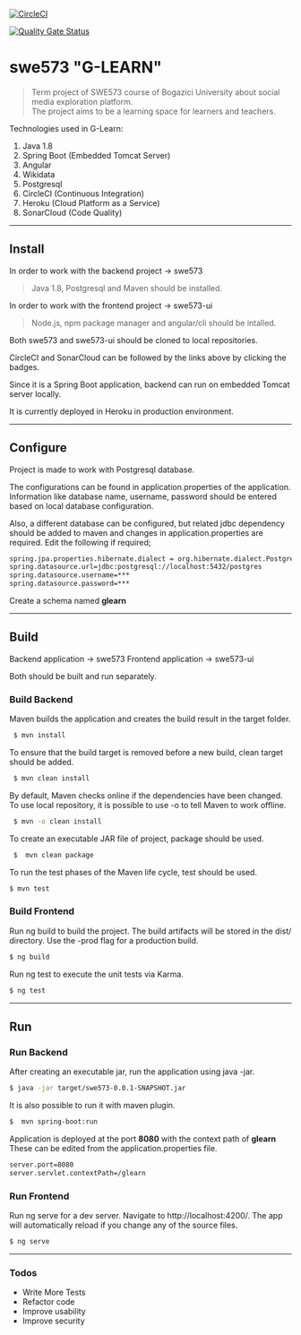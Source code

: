 [![CircleCI](https://circleci.com/gh/gulsahcoskun/swe573/tree/master.svg?style=svg)](https://circleci.com/gh/gulsahcoskun/swe573/tree/master)

[![Quality Gate Status](https://sonarcloud.io/api/project_badges/measure?project=gulsahcoskun_swe573&metric=alert_status)](https://sonarcloud.io/dashboard?id=gulsahcoskun_swe573)

# swe573  "G-LEARN" 
>Term project of SWE573 course of Bogazici University about social media exploration platform.  
The project aims to be a learning space for learners and teachers.

Technologies used in G-Learn:
1. Java 1.8
2. Spring Boot (Embedded Tomcat Server)
3. Angular
4. Wikidata
5. Postgresql
6. CircleCI (Continuous Integration)
7. Heroku (Cloud Platform as a Service)
8. SonarCloud (Code Quality)

--------------------------------

## Install

In order to work with the backend project -> swe573
> Java 1.8, Postgresql and  Maven should be installed.  

In order to work with the frontend project -> swe573-ui 
> Node.js, npm package manager and angular/cli should be intalled.  

Both swe573 and swe573-ui should be cloned to local repositories.  

CircleCI and  SonarCloud can be followed by the links above by clicking the badges. 

Since it is a Spring Boot application, backend can run on embedded Tomcat server locally.  

It is currently deployed in Heroku in production environment.

-------------------------------------------

## Configure

Project is made to work with Postgresql database. 

The configurations can be found in application.properties of the application. Information like database name, username, password should be entered based on local database configuration.  

Also, a different database can be configured, but related jdbc dependency should be added to maven and changes in application.properties are required.  Edit the following if required;

```sh
spring.jpa.properties.hibernate.dialect = org.hibernate.dialect.PostgreSQLDialect
spring.datasource.url=jdbc:postgresql://localhost:5432/postgres
spring.datasource.username=***
spring.datasource.password=***
```

Create a schema named **glearn**

-----------------------------
## Build

Backend application -> swe573
Frontend application -> swe573-ui

Both should be built and run separately.

### Build Backend

Maven builds the application and creates the build result in the target folder.
```sh
 $ mvn install
```
To ensure that the build target is removed before a new build, clean target should be added.
```sh
 $ mvn clean install
```

By default, Maven checks online if the dependencies have been changed. To use local repository, it is possible to use -o to tell Maven to work offline.

```sh
 $ mvn -o clean install
```
To create an executable JAR file  of project, package should be used.
```sh
 $  mvn clean package
```
 
To run the test phases of the Maven life cycle, test should be used.
 ```sh
 $ mvn test
```

### Build Frontend
Run ng build to build the project. The build artifacts will be stored in the dist/ directory. Use the -prod flag for a production build.
```sh
$ ng build
```
Run ng test to execute the unit tests via Karma.
```sh
$ ng test
```
-----------------------------
## Run

### Run Backend
After creating an executable jar, run the application using java -jar.
```sh
$ java -jar target/swe573-0.0.1-SNAPSHOT.jar
```
It is also possible to run it with maven plugin.
```sh
$  mvn spring-boot:run
```

Application is deployed at the port **8080** with the context path of **glearn**  
These can be edited from the application.properties file.

```sh
server.port=8080
server.servlet.contextPath=/glearn
```

### Run Frontend
Run ng serve for a dev server. Navigate to http://localhost:4200/. The app will automatically reload if you change any of the source files.
```sh
$ ng serve
```


----------------------------------------

### Todos

 - Write More Tests
 - Refactor code
 - Improve usability
 - Improve security


